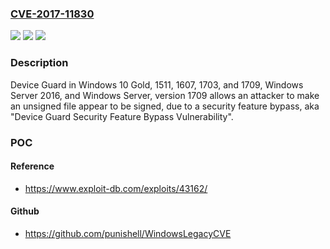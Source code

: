 ### [CVE-2017-11830](https://cve.mitre.org/cgi-bin/cvename.cgi?name=CVE-2017-11830)
![](https://img.shields.io/static/v1?label=Product&message=Device%20Guard&color=blue)
![](https://img.shields.io/static/v1?label=Version&message=n%2Fa&color=blue)
![](https://img.shields.io/static/v1?label=Vulnerability&message=Security%20Feature%20Bypass&color=brighgreen)

### Description

Device Guard in Windows 10 Gold, 1511, 1607, 1703, and 1709, Windows Server 2016, and Windows Server, version 1709 allows an attacker to make an unsigned file appear to be signed, due to a security feature bypass, aka "Device Guard Security Feature Bypass Vulnerability".

### POC

#### Reference
- https://www.exploit-db.com/exploits/43162/

#### Github
- https://github.com/punishell/WindowsLegacyCVE

